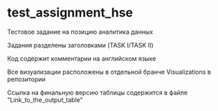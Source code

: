 # test_assignment_hse
Тестовое задание на позицию аналитика данных

Задания разделены заголовками (TASK I/TASK II)

Код содержит комментарии на английском языке

Все визуализации расположены в отдельной бранче Visualizations в репозитории

Ссылка на финальную версию таблицы содержится в файле "Link_to_the_output_table"
